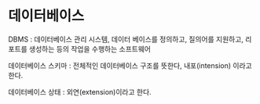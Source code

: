 # 데이터베이스

DBMS : 데이터베이스 관리 시스템, 데이터 베이스를 정의하고, 질의어를 지원하고, 리포트를 생성하는 등의 작업을 수행하는 소프트웨어

데이터베이스 스키마 : 전체적인 데이터베이스 구조를 뜻한다, 내포(intension) 이라고 한다.

데이터베이스 상태 : 외연(extension)이라고 한다.